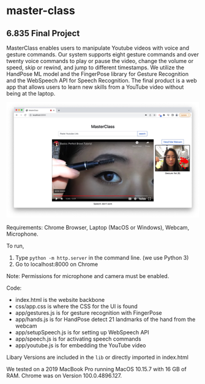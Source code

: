 # master-class
## 6.835 Final Project

MasterClass enables users to manipulate Youtube videos with voice and gesture commands. Our system supports eight gesture commands and over twenty voice commands to play or pause the video, change the volume or speed, skip or rewind, and jump to different timestamps. We utilize the HandPose ML model and the FingerPose library for Gesture Recognition and the WebSpeech API for Speech Recognition. The final product is a web app that allows users to learn new skills from a YouTube video without being at the laptop.

![image info](./img/github.jpeg)

Requirements: Chrome Browser, Laptop (MacOS or Windows), Webcam, Microphone.

To run,
1. Type 
``python -m http.server`` in the command line. (we use Python 3)
2. Go to localhost:8000 on Chrome

Note: Permissions for microphone and camera must be enabled.

Code:
- index.html is the website backbone
- css/app.css is where the CSS for the UI is found
- app/gestures.js is for gesture recognition with FingerPose 
- app/hands.js is for HandPose detect 21 landmarks of the hand from the webcam
- app/setupSpeech.js is for setting up WebSpeech API
- app/speech.js is for activating speech commands
- app/youtube.js is for embedding the YouTube video

Libary Versions are included in the ``lib`` or directly imported in index.html

We tested on a 2019 MacBook Pro running MacOS 10.15.7 with 16 GB of RAM. Chrome was on Version 100.0.4896.127.
